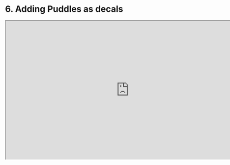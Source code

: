 # 6. Adding Puddles as decals

<p><iframe title="YouTube video player" src="https://www.youtube.com/embed/ZmxRJ2QlI_0?rel=0" width="800" height="450" allowfullscreen="allowfullscreen" allow="accelerometer; autoplay; clipboard-write; encrypted-media; gyroscope; picture-in-picture"></iframe></p>